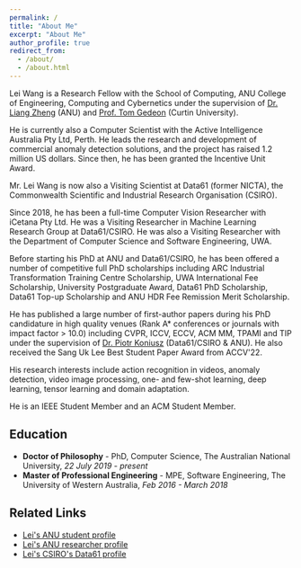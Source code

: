 ```yaml
---
permalink: /
title: "About Me"
excerpt: "About Me"
author_profile: true
redirect_from: 
  - /about/
  - /about.html
---
```



Lei Wang is a Research Fellow with the School of Computing, ANU College of Engineering, Computing and Cybernetics under the supervision of [Dr. Liang Zheng](https://zheng-lab.cecs.anu.edu.au/) (ANU) and [Prof. Tom Gedeon](https://staffportal.curtin.edu.au/staff/profile/view/tom-gedeon-5e48a1fd/) (Curtin University).

He is currently also a Computer Scientist with the Active Intelligence Australia Pty Ltd, Perth. He leads the research and development of commercial anomaly detection solutions, and the project has raised 1.2 million US dollars. Since then, he has been granted the Incentive Unit Award.

Mr. Lei Wang is now also a Visiting Scientist at Data61 (former NICTA), the Commonwealth Scientific and Industrial Research Organisation (CSIRO).

Since 2018, he has been a full-time Computer Vision Researcher with iCetana Pty Ltd. He was a Visiting Researcher in Machine Learning Research Group at Data61/CSIRO. He was also a Visiting Researcher with the Department of Computer Science and Software Engineering, UWA.

Before starting his PhD at ANU and Data61/CSIRO, he has been offered a number of competitive full PhD scholarships including ARC Industrial Transformation Training Centre Scholarship, UWA International Fee Scholarship, University Postgraduate Award, Data61 PhD Scholarship, Data61 Top-up Scholarship and ANU HDR Fee Remission Merit Scholarship.

He has published a large number of first-author papers during his PhD candidature in high quality venues (Rank A* conferences or journals with impact factor > 10.0) including CVPR, ICCV, ECCV, ACM MM, TPAMI and TIP under the supervision of [Dr. Piotr Koniusz](http://users.cecs.anu.edu.au/~koniusz/) (Data61/CSIRO & ANU). He also received the Sang Uk Lee Best Student Paper Award from ACCV'22.

His research interests include action recognition in videos, anomaly detection, video image processing, one- and few-shot learning, deep learning, tensor learning and domain adaptation.

He is an IEEE Student Member and an ACM Student Member.

<!-- <p>&nbsp;</p> -->

<!-- Research interests
* Action recognition
* Anomaly detection
* Video image processing
* One- & few-shot learning
* Deep learning
* Tensor learning
* Domain adaptation -->

<h2>Education</h2>

* **Doctor of Philosophy** - PhD, Computer Science, The Australian National University, *22 July 2019 - present*
* **Master of Professional Engineering** - MPE, Software Engineering, The University of Western Australia, *Feb 2016 - March 2018*

<!-- <p>&nbsp;</p> -->

<h2>Related Links</h2>

<ul>
<!-- 	<li><a href="https://scholar.google.com/citations?user=VWCZLXgAAAAJ&amp;hl=en">Google Scholar</a></li> -->
  <li><a href="https://cecc.anu.edu.au/people/lei-wang">Lei's ANU student profile</a></li> 
	<li><a href="https://researchers.anu.edu.au/researchers/wang-lxxxxxxx">Lei's ANU researcher profile</a></li>
  <li><a href="https://people.csiro.au/W/L/lei-wang">Lei's CSIRO's Data61 profile</a></li>
</ul>
